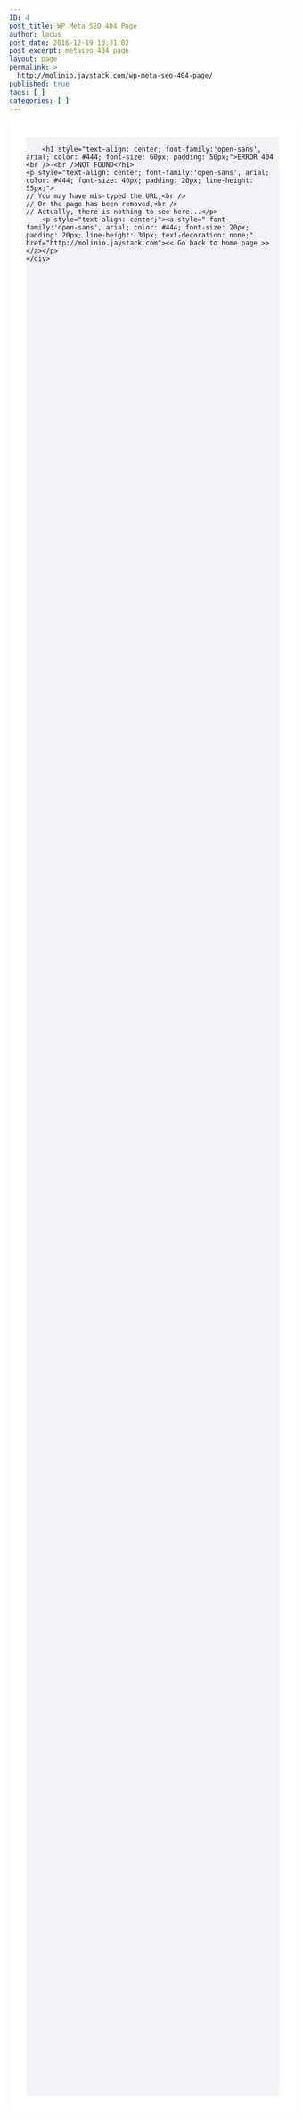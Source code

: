 ```yaml
---
ID: 4
post_title: WP Meta SEO 404 Page
author: lacus
post_date: 2016-12-19 10:31:02
post_excerpt: metaseo_404_page
layout: page
permalink: >
  http://molinio.jaystack.com/wp-meta-seo-404-page/
published: true
tags: [ ]
categories: [ ]
---
```

<div class="wall" style="background-color: #F2F3F7; border: 30px solid #fff; width: 90%; height: 90%; margin: 0 auto;">

        <h1 style="text-align: center; font-family:'open-sans', arial; color: #444; font-size: 60px; padding: 50px;">ERROR 404 <br />-<br />NOT FOUND</h1>
    <p style="text-align: center; font-family:'open-sans', arial; color: #444; font-size: 40px; padding: 20px; line-height: 55px;">
    // You may have mis-typed the URL,<br />
    // Or the page has been removed,<br />
    // Actually, there is nothing to see here...</p>
        <p style="text-align: center;"><a style=" font-family:'open-sans', arial; color: #444; font-size: 20px; padding: 20px; line-height: 30px; text-decoration: none;" href="http://molinio.jaystack.com"><< Go back to home page >></a></p>
    </div>